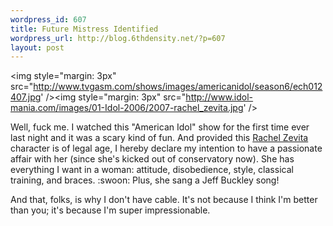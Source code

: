 ```yaml
--- 
wordpress_id: 607
title: Future Mistress Identified
wordpress_url: http://blog.6thdensity.net/?p=607
layout: post
---
```

<img style="margin: 3px" src="http://www.tvgasm.com/shows/images/americanidol/season6/ech012407.jpg' /><img style="margin: 3px" src="http://www.idol-mania.com/images/01-Idol-2006/2007-rachel_zevita.jpg' />

Well, fuck me. I watched this "American Idol" show for the first time ever last night and it was a scary kind of fun.  And provided this <a href="http://idol-mania.com/american-idol-fan/2007/01/25/american-idol-rachel-zevita/">Rachel Zevita</a> character is of legal age, I hereby declare my intention to have a passionate affair with her (since she's kicked out of conservatory now). She has everything I want in a woman: attitude, disobedience, style, classical training, and braces.  :swoon: Plus, she sang a Jeff Buckley song!

And that, folks, is why I don't have cable.  It's not because I think I'm better than you; it's because I'm super impressionable.
